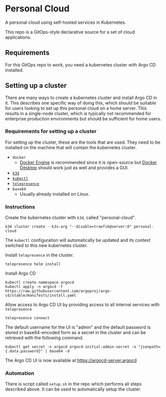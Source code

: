 # Personal Cloud

A personal cloud using self-hosted services in Kubernetes.

This repo is a GitOps-style declarative source for a set of cloud applications.

## Requirements
For this GitOps repo to work, you need a kubernetes cluster with Argo CD installed.

## Setting up a cluster
There are many ways to create a kubernetes cluster and install Argo CD in it. This describes one specific way of doing this, which should be suitable for users looking to set up this personal cloud on a home server. This results in a single-node cluster, which is typically not recommended for enterprise production environments but should be sufficient for home users.

### Requirements for setting up a cluster
For setting up the cluster, these are the tools that are used. They need to be installed on the machine that will contain the kubernetes cluster.
- `docker`
    - [Docker Engine](https://docs.docker.com/engine/install/) is recommended since it is open-source but [Docker Desktop](https://docs.docker.com/get-started/get-docker/) should work just as well and provides a GUI.
- [`k3d`](https://k3d.io/stable/#installation)
- [`kubectl`](https://kubernetes.io/docs/tasks/tools/#kubectl)
- [`telepresence`](https://www.telepresence.io/docs/install/client)
- `base64`
    - Usually already installed on Linux.
### Instructions
Create the kubernetes cluster with `k3d`, called "personal-cloud".
```shell
k3d cluster create --k3s-arg "--disable=traefik@server:0" personal-cloud
```
The `kubectl` configuration will automatically be updated and its context switched to this new kubernetes cluster.

Install `telepresence` in the cluster.
```shell
telepresence helm install
```
Install Argo CD
```shell
kubectl create namespace argocd
kubectl apply -n argocd -f https://raw.githubusercontent.com/argoproj/argo-cd/stable/manifests/install.yaml
```

Allow access to Argo CD UI by providing access to all internal services with `telepresence`
```shell
telepresence connect
```

The default username for the UI is "admin" and the default password is stored in base64-encoded form as a secret in the cluster and can be retrieved with the following command.
```shell
kubectl get secret -n argocd argocd-initial-admin-secret -o "jsonpath={.data.password}" | base64 -d
```

The Argo CD UI is now available at https://argocd-server.argocd

### Automation
There is script called `setup.sh` in the repo which performs all steps described above. It can be used to automatically setup the cluster.
